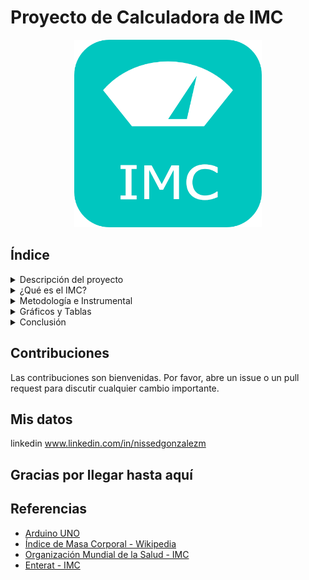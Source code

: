 # Proyecto de Calculadora de IMC
 <p align=center>
<img src=images/logo.png width="300" ></p>


## Índice
 <details>
  <summary> Descripción del proyecto</summary>
 - Motivación
	 
Mi proyecto consta de la creación de una calculadora de IMC (Índice de Masa Corporal) que compare el resultado obtenido en cada ciclo con los valores normales de IMC correspondientes a los valores de OMS (Organización mundial de la Salud) en personas adultas.


La idea surge cuando en mi trabajo conozco a quien llamaré Cris, quien padece un trastorno alimenticio por lo que debe ser pesada todos los días en ayunas y después de comer. En su caso es un proceso muy difícil y traumático cada vez que debe hacerlo, no puede conocer los valores que maneja en su peso por indicación médica. En base a esta idea, se me ocurrió poder plantear un dispositivo que calcule su IMC en base a su peso y altura, pero sin devolver valores, solamente que se maneje con los leds y la pantalla serial.

Este proyecto está pensado para personas adultas como Cris, que al ser evaluados por profesionales de salud especializados, podría calcular el IMC para saber si está dentro de valores saludables o no. Dejando de lado lo tortuoso que supone para ellos conocer los valores que manejan mientras llevan a cabo un tratamiento clínico en algún establecimiento especializado. 

</details>

  
  <details>
  <summary>  ¿Qué es el IMC?</summary>
  - El Índice de Masa Corporal (IMC) es una medida que relaciona la masa y la altura de un individuo, utilizada como indicador de la salud. Esta se calcula como Peso / Estatura² = IMC
   
</details>

<details>
  <summary> Metodología e Instrumental</summary>
  Arduino UNO es una placa basada en el microcontrolador ATmega328P. Tiene 14 pines de entrada/salida digital (de los cuales 6 pueden ser usando con PWM), 6 entradas analógicas, un cristal de 16Mhz, conexión USB, conector jack de alimentación, terminales para conexión ICSP y un botón de reseteo. Tiene toda la electrónica necesaria para que el microcontrolador opere, simplemente hay que conectarlo a la energía por el puerto USB ó con un transformador AC-DC
	
Si bien para este proyecto se usó una simulación a través del software Proteus, me pareció importante explicarla.
       # ¿Cómo está creado el proyecto?
           Lo que se quiso probar al principio fue implementar una calculadora que sea medianamente interactiva con el usuario.
Al principio opté por usar la pantalla de plasma (lcd), pero más tarde simplemente usé la pantalla serial para lograr esto. 
   Luego de calcular el IMC, otra implementación era la de poder mostrar al usuario un mensaje en donde se le decía que su imc era saludable o que no lo era. Más tarde, opté por llevar esto a cabo también mediante una luz led la cuál considero lo suficientemente gráfica y clara.
         También tenia mis dudas sobre preguntar la opcion de sexo biologico sin que esto pueda dejar al margen a ciertas personas que no se sienten comodas en solo 2 clases, pero visto desde un lado médico y científico se tomaron los parámetros que la OMS maneja (y siendo que esta organizacion suele hacer esta distinción) me pareció mas exacto incluir esta variable para la medición que necesito.


Nuevamente me encontré con la dificultad de no poder recibir de arduino un número de más de un dígito, por lo que me plantee diferentes maneras de poder resolver este problema. Finalmente,  me planteé la idea de que, en lugar de preguntarle al usuario (lo cual es contrario a la filosofía original del proyecto) la placa Arduino debería recabar la información mediante unos sensores de peso y altura que deberían conectarse a ella. Para esta implementación y simulación, lo que se me ocurrió usar fue una variable fina de peso y altura pero me pareció fundamental hacer esta aclaración, dado que no contaba con estos sensores en la simulación. 
Entonces, lo que este proyecto debe hacer es recabar los datos necesarios (que se almacenan en sus respectivas variables), en base a ellos se aplica la fórmula que calcula el imc y almacena este resultado. Luego va a  preguntar al usuario por el sexo biologico para poder medir segun los parametros correctos, Este entonces mide segun sea el caso de A (para f) y B (para m), mostrando  la respuesta esperada “saludable” o “no saludable”.



</details>

<details>
  <summary>Gráficos y Tablas</summary>
  
  - Diagrama de flujo
    <p align=center> <img src=images/Screenshot_397.jpg width="400" ></p>
  - Diagrama de bloques
    <p align=center> <img src=images/Screenshot_396.jpg width="400" ></p>
</details>

<details>
  <summary>Conclusión</summary>
  
   Al realizar este proyecto me encontré con ciertas dificultades a la hora de plantearlo, primeramente al ser mi primera experiencia con arduino y lo que eso implica; pero me pareció muy gratificante el poder aprender nuevas cosas e implementación de diversas tecnologías. El ámbito de la salud me parece por demás interesante, y como poder resolver diferentes problemas con los que me he encontrado en mi ámbito laboral con las herramientas que aprendo dia a dia en esta hermosa carrera.

</details>

## Contribuciones
Las contribuciones son bienvenidas. Por favor, abre un issue o un pull request para discutir cualquier cambio importante.

## Mis datos
linkedin 
www.linkedin.com/in/nissedgonzalezm

## Gracias por llegar hasta aquí


## Referencias

- [Arduino UNO](https://arduino.cl/arduino-uno/#:~:text=La%20placa%20Arduino%20UNO%20es,de%20toda%20la%20familia%20Arduino.)
- [Índice de Masa Corporal - Wikipedia](https://es.wikipedia.org/wiki/%C3%8Dndice_de_masa_corporal)
- [Organización Mundial de la Salud - IMC](https://www.who.int/entity/dietphysicalactivity/es/index.html)
- [Enterat - IMC](https://www.enterat.com/salud/imc-indice-masa-corporal.php)

